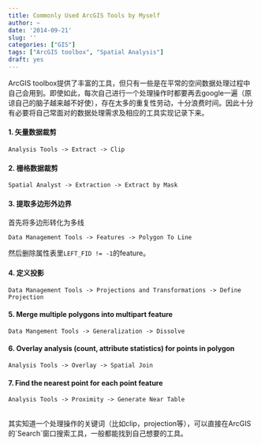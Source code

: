 ```yaml
---
title: Commonly Used ArcGIS Tools by Myself
author: ~
date: '2014-09-21'
slug: ''
categories: ["GIS"]
tags: ["ArcGIS toolbox", "Spatial Analysis"]
draft: yes
---
```


ArcGIS toolbox提供了丰富的工具，但只有一些是在平常的空间数据处理过程中自己会用到。即使如此，每次自己进行一个处理操作时都要再去google一遍（原谅自己的脑子越来越不好使），存在太多的重复性劳动，十分浪费时间。因此十分有必要将自己常面对的数据处理需求及相应的工具实现记录下来。

#### 1. 矢量数据裁剪
```
Analysis Tools -> Extract -> Clip
```

#### 2. 栅格数据裁剪
```
Spatial Analyst -> Extraction -> Extract by Mask
```

#### 3. 提取多边形外边界
首先将多边形转化为多线
```
Data Management Tools -> Features -> Polygon To Line
```
然后删除属性表里`LEFT_FID != -1`的feature。

#### 4. 定义投影
```
Data Management Tools -> Projections and Transformations -> Define Projection
```

#### 5. Merge multiple polygons into multipart feature
```
Data Mangement Tools -> Generalization -> Dissolve
```

#### 6. Overlay analysis (count, attribute statistics) for points in polygon
```
Analysis Tools -> Overlay -> Spatial Join
```

#### 7. Find the nearest point for each point feature
```
Analysis Tools -> Proximity -> Generate Near Table
```

<br>
其实知道一个处理操作的关键词（比如clip，projection等），可以直接在ArcGIS的`Search`窗口搜索工具，一般都能找到自己想要的工具。
